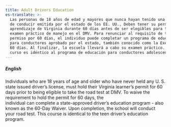 ```yaml
---
title: Adult Drivers Education
es-translate: >-
  Las personas de 18 años de edad y mayores que nunca hayan tenido una licencia
  de conducir emitida por el estado de los EE. UU., Deben tener su permiso de
  aprendizaje de Virginia durante 60 días antes de ser elegibles para tomar el
  examen práctico de manejo en el DMV. Para renunciar al requisito de tener el
  permiso por 60 días, el individuo puede completar un programa de educación
  para conductores aprobado por el estado, también conocido como la Exención de
  60 días. Al finalizar, la escuela llevará a cabo su examen práctico. Este
  curso es idéntico al programa de educación para conductores adolescentes.
---
```

##### English

Individuals who are 18 years of age and older who have never held any U. S. state issued driver’s license, must hold their Virginia learner’s permit for 60 days prior to being eligible to take the road test at DMV. To waive the requirement to hold the permit for 60 days, the individual can complete a state-approved driver’s education program - also known as the 60-Day Waiver. Upon completion, the school will conduct your road test. This course is identical to the teen driver’s education program.